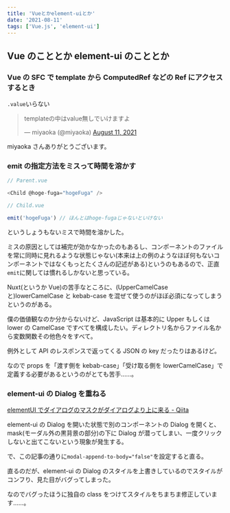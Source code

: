 ```yaml
---
title: 'Vueとかelement-uiとか'
date: '2021-08-11'
tags: ['Vue.js', 'element-ui']
---
```


## Vue のこととか element-ui のこととか

### Vue の SFC で template から ComputedRef などの Ref にアクセスするとき

`.value`いらない

<blockquote class="twitter-tweet" data-partner="tweetdeck"><p lang="ja" dir="ltr">templateの中はvalue無しでいけますよ</p>&mdash; miyaoka (@miyaoka) <a href="https://twitter.com/miyaoka/status/1425327446904037380?ref_src=twsrc%5Etfw">August 11, 2021</a></blockquote>

miyaoka さんありがとうございます。

### emit の指定方法をミスって時間を溶かす

```js
// Parent.vue

<Child @hoge-fuga="hogeFuga" />
```

```js
// Child.vue

emit('hogeFuga') // ほんとはhoge-fugaじゃないといけない
```

というしょうもないミスで時間を溶かした。

ミスの原因としては補完が効かなかったのもあるし、コンポーネントのファイルを常に同時に見れるような状態じゃない(本来は上の例のようなほぼ何もないコンポーネントではなくもっとたくさんの記述がある)というのもあるので、正直`emit`に関しては慣れるしかないと思っている。

Nuxt(というか Vue)の苦手なところに、(UpperCamelCase と)lowerCamelCase と kebab-case を混ぜて使うのがほぼ必須になってしまうというのがある。

僕の価値観なのか分からないけど、JavaScript は基本的に Upper もしくは lower の CamelCase ですべてを構成したい。ディレクトリ名からファイル名から変数関数その他色々をすべて。

例外として API のレスポンスで返ってくる JSON の key だったりはあるけど。

なので props を「渡す側を kebab-case」「受け取る側を lowerCamelCase」で定義する必要があるというのがとても苦手……。

### element-ui の Dialog を重ねる

[elementUI でダイアログのマスクがダイアログより上に来る \- Qiita](https://qiita.com/dasisyouyu/items/482157a1b2240fc67a8c)

element-ui の Dialog を開いた状態で別のコンポーネントの Dialog を開くと、mask(モーダル外の黒背景の部分)の下に Dialog が潜ってしまい、一度クリックしないと出てこないという現象が発生する。

で、この記事の通りに`modal-append-to-body="false"`を設定すると直る。

直るのだが、element-ui の Dialog のスタイルを上書きしているのでスタイルがコンフり、見た目がバグってしまった。

なのでバグったほうに独自の class をつけてスタイルをちまちま修正しています……。
